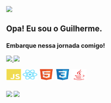 <img src="https://i.imgur.com/2m52MqH.png"/>

## Opa! Eu sou o Guilherme.

### Embarque nessa jornada comigo!

<div>

<a href="https://github.com/ribsgui">
<img height="160em" src="https://github-readme-stats.vercel.app/api?username=ribsgui&show_icons=true&theme=tokyonight"/>
<img height="160em" src="https://github-readme-stats.vercel.app/api/top-langs/?username=ribsgui&hide_progress=true&theme=tokyonight"/>

</div>

<div style="display: inline-block"><br>
<img align="center" alt="ribsgui-Js" height="30" width="40" src="https://raw.githubusercontent.com/devicons/devicon/master/icons/javascript/javascript-plain.svg">
<img align="center" alt="ribsgui-Js" height="30" width="40" src="https://raw.githubusercontent.com/devicons/devicon/master/icons/react/react-original.svg">
<img align="center" alt="ribsgui-Js" height="30" width="40" src="https://raw.githubusercontent.com/devicons/devicon/master/icons/html5/html5-original.svg">
<img align="center" alt="ribsgui-Js" height="30" width="40" src="https://raw.githubusercontent.com/devicons/devicon/master/icons/css3/css3-original.svg">
<img align="center" alt="ribsgui-Js" height="30" width="40" src="https://raw.githubusercontent.com/devicons/devicon/master/icons/java/java-plain.svg">
</div>

##

<div>
<a href="mailto:grda.guilherme@gmail.com" targer="_blank"><img src="https://img.shields.io/badge/Gmail-D14836?style=for-the-badge&logo=gmail&logoColor=white" target="_blank"></a>
<a href="https://www.linkedin.com/in/ribsgui/" targer="_blank"><img src="https://img.shields.io/badge/LinkedIn-0077B5?style=for-the-badge&logo=linkedin&logoColor=white" target="_blank"></a>
</div>
